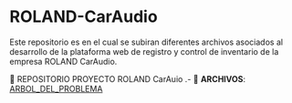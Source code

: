# ROLAND-CarAudio
Este repositorio es en el cual se subiran diferentes archivos asociados al desarrollo de la plataforma web de registro y control de inventario de la empresa ROLAND CarAudio.

:file_folder: REPOSITORIO PROYECTO ROLAND CarAuio
.- :paperclip: __ARCHIVOS__:
[ARBOL_DEL_PROBLEMA](ARBOL_DEL_PROBLEMA_RCA.pdf)


